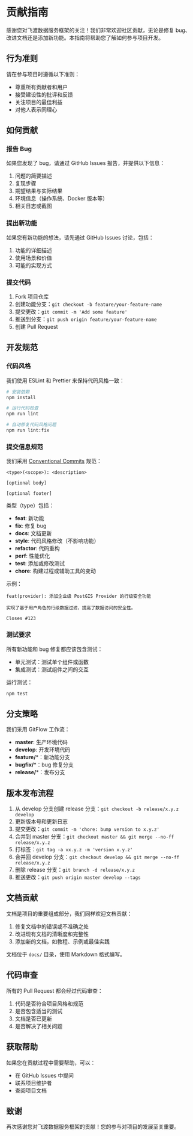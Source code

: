 # 贡献指南

感谢您对飞渡数据服务框架的关注！我们非常欢迎社区贡献，无论是修复 bug、改进文档还是添加新功能。本指南将帮助您了解如何参与项目开发。

## 行为准则

请在参与项目时遵循以下准则：

- 尊重所有贡献者和用户
- 接受建设性的批评和反馈
- 关注项目的最佳利益
- 对他人表示同理心

## 如何贡献

### 报告 Bug

如果您发现了 bug，请通过 GitHub Issues 报告，并提供以下信息：

1. 问题的简要描述
2. 复现步骤
3. 期望结果与实际结果
4. 环境信息（操作系统、Docker 版本等）
5. 相关日志或截图

### 提出新功能

如果您有新功能的想法，请先通过 GitHub Issues 讨论，包括：

1. 功能的详细描述
2. 使用场景和价值
3. 可能的实现方式

### 提交代码

1. Fork 项目仓库
2. 创建功能分支：`git checkout -b feature/your-feature-name`
3. 提交更改：`git commit -m 'Add some feature'`
4. 推送到分支：`git push origin feature/your-feature-name`
5. 创建 Pull Request

## 开发规范

### 代码风格

我们使用 ESLint 和 Prettier 来保持代码风格一致：

```bash
# 安装依赖
npm install

# 运行代码检查
npm run lint

# 自动修复代码风格问题
npm run lint:fix
```

### 提交信息规范

我们采用 [Conventional Commits](https://www.conventionalcommits.org/) 规范：

```
<type>(<scope>): <description>

[optional body]

[optional footer]
```

类型（type）包括：

- **feat**: 新功能
- **fix**: 修复 bug
- **docs**: 文档更新
- **style**: 代码风格修改（不影响功能）
- **refactor**: 代码重构
- **perf**: 性能优化
- **test**: 添加或修改测试
- **chore**: 构建过程或辅助工具的变动

示例：

```
feat(provider): 添加企业级 PostGIS Provider 的行级安全功能

实现了基于用户角色的行级数据过滤，提高了数据访问的安全性。

Closes #123
```

### 测试要求

所有新功能和 bug 修复都应该包含测试：

- 单元测试：测试单个组件或函数
- 集成测试：测试组件之间的交互

运行测试：

```bash
npm test
```

## 分支策略

我们采用 GitFlow 工作流：

- **master**: 生产环境代码
- **develop**: 开发环境代码
- **feature/***：新功能分支
- **bugfix/***：bug 修复分支
- **release/***：发布分支

## 版本发布流程

1. 从 develop 分支创建 release 分支：`git checkout -b release/x.y.z develop`
2. 更新版本号和更新日志
3. 提交更改：`git commit -m 'chore: bump version to x.y.z'`
4. 合并到 master 分支：`git checkout master && git merge --no-ff release/x.y.z`
5. 打标签：`git tag -a vx.y.z -m 'version x.y.z'`
6. 合并回 develop 分支：`git checkout develop && git merge --no-ff release/x.y.z`
7. 删除 release 分支：`git branch -d release/x.y.z`
8. 推送更改：`git push origin master develop --tags`

## 文档贡献

文档是项目的重要组成部分，我们同样欢迎文档贡献：

1. 修复文档中的错误或不准确之处
2. 改进现有文档的清晰度和完整性
3. 添加新的文档，如教程、示例或最佳实践

文档位于 `docs/` 目录，使用 Markdown 格式编写。

## 代码审查

所有的 Pull Request 都会经过代码审查：

1. 代码是否符合项目风格和规范
2. 是否包含适当的测试
3. 文档是否已更新
4. 是否解决了相关问题

## 获取帮助

如果您在贡献过程中需要帮助，可以：

- 在 GitHub Issues 中提问
- 联系项目维护者
- 查阅项目文档

## 致谢

再次感谢您对飞渡数据服务框架的贡献！您的参与对项目的发展至关重要。